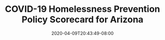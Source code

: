 ---
title: "COVID-19 Homelessness Prevention Policy Scorecard for Arizona"
date: 2020-04-09T20:43:49-08:00
layout: single
type: covid-policy-rankings
state_abbrev: az # use state abbreviation.
state_title: Arizona
photoCredit:
hasSubnav: true
socialDescription: COVID-19 Homelessness Prevention Policy Scorecard for Arizona
description: See how Arizona ranks in our nationwide scorecard of homelessness prevention policies in response to COVID-19.
url: /covid-policy-rankings/az
aliases:
    - /covid-policy-rankings/az
    - /covid-policy-rankings/arizona
    - /es/covid-policy-rankings/az
    - /es/covid-policy-rankings/arizona
---